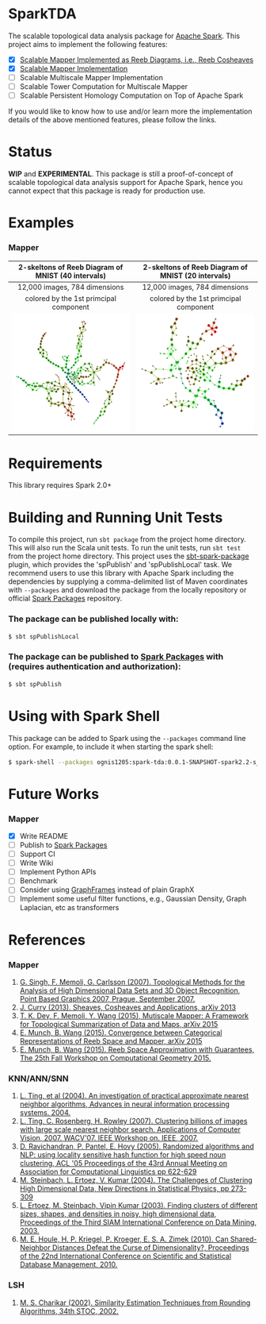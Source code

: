# SparkTDA

The scalable topological data analysis package for [Apache Spark](http://spark.apache.org/). This project aims to
implement the following features:

- [x] [Scalable Mapper Implemented as Reeb Diagrams, i.e., Reeb Cosheaves]()
- [x] [Scalable Mapper Implementation]()
- [ ] Scalable Multiscale Mapper Implementation
- [ ] Scalable Tower Computation for Multiscale Mapper
- [ ] Scalable Persistent Homology Computation on Top of Apache Spark

If you would like to know how to use and/or learn more the implementation details of the above mentioned features, please follow the links.

# Status

**WIP** and **EXPERIMENTAL**. This package is still a proof-of-concept of scalable topological data analysis support for
Apache Spark, hence you cannot expect that this package is ready for production use.

# Examples

### Mapper

2-skeltons of Reeb Diagram of MNIST (40 intervals)          | 2-skeltons of Reeb Diagram of MNIST (20 intervals)
:----------------------------------------------------------:|:----------------------------------------------------------:
12,000 images, 784 dimensions                               | 12,000 images, 784 dimensions
colored by the 1st primcipal component                      | colored by the 1st primcipal component
![](./data/mnist/mnist-sampled-l40-k20-l0.5-c0.4-i0.05.png) | ![](./data/mnist/mnist-sampled-l20-k20-l0.5-c0.4-i0.05.png)

# Requirements

This library requires Spark 2.0+

# Building and Running Unit Tests

To compile this project, run `sbt package` from the project home directory. This will also run the Scala unit tests.
To run the unit tests, run `sbt test` from the project home directory. This project uses the
[sbt-spark-package](https://github.com/databricks/sbt-spark-package) plugin, which provides the 'spPublish' and
'spPublishLocal' task. We recommend users to use this library with Apache Spark including the dependencies by
supplying a comma-delimited list of Maven coordinates with `--packages` and download the package from the locally
repository or official [Spark Packages](https://spark-packages.org/) repository.

### The package can be published locally with:

```bash
$ sbt spPublishLocal
```

### The package can be published to [Spark Packages](https://spark-packages.org/) with (requires authentication and authorization):

```bash
$ sbt spPublish
```

# Using with Spark Shell

This package can be added to Spark using the `--packages` command line option. For example, to include it when starting
the spark shell:

```bash
$ spark-shell --packages ognis1205:spark-tda:0.0.1-SNAPSHOT-spark2.2-s_2.11
```

# Future Works

### Mapper

- [x] Write README
- [ ] Publish to [Spark Packages](https://spark-packages.org/)
- [ ] Support CI
- [ ] Write Wiki
- [ ] Implement Python APIs
- [ ] Benchmark
- [ ] Consider using [GraphFrames](https://github.com/graphframes/graphframes) instead of plain GraphX
- [ ] Implement some useful filter functions, e.g., Gaussian Density, Graph Laplacian, etc as transformers

# References

### Mapper

1. [G. Singh, F. Memoli, G. Carlsson (2007). Topological Methods for the Analysis of High Dimensional Data Sets and 3D Object Recognition, Point Based Graphics 2007, Prague, September 2007.](https://research.math.osu.edu/tgda/mapperPBG.pdf)
2. [J. Curry (2013). Sheaves, Cosheaves and Applications, arXiv 2013](https://arxiv.org/abs/1303.3255)
3. [T. K. Dey, F. Memoli, Y. Wang (2015), Mutiscale Mapper: A Framework for Topological Summarization of Data and Maps, arXiv 2015](https://arxiv.org/abs/1504.03763)
4. [E. Munch, B. Wang (2015). Convergence between Categorical Representations of Reeb Space and Mapper, arXiv 2015](https://arxiv.org/abs/1512.04108)
5. [E. Munch, B. Wang (2015). Reeb Space Approximation with Guarantees, The 25th Fall Workshop on Computational Geometry 2015.](https://www.cse.buffalo.edu/fwcg2015/assets/pdf/FWCG_2015_paper_2.pdf)

### KNN/ANN/SNN

1. [L. Ting, et al (2004). An investigation of practical approximate nearest neighbor algorithms, Advances in neural information processing systems. 2004.](http://www.cs.cmu.edu/~agray/approxnn.pdf)
2. [L. Ting, C. Rosenberg, H. Rowley (2007). Clustering billions of images with large scale nearest neighbor search. Applications of Computer Vision, 2007. WACV'07. IEEE Workshop on. IEEE, 2007.](https://ieeexplore.ieee.org/document/4118757/)
3. [D. Ravichandran, P. Pantel, E. Hovy (2005). Randomized algorithms and NLP: using locality sensitive hash function for high speed noun clustering, ACL '05 Proceedings of the 43rd Annual Meeting on Association for Computational Linguistics pp 622-629 ](https://dl.acm.org/citation.cfm?id=1219917)
4. [M. Steinbach, L. Ertoez, V. Kumar (2004). The Challenges of Clustering High Dimensional Data, New Directions in Statistical Physics, pp 273-309](https://www-users.cs.umn.edu/~kumar001/papers/high_dim_clustering_19.pdf)
5. [L. Ertoez, M. Steinbach, Vipin Kumar (2003). Finding clusters of different sizes, shapes, and densities in noisy, high dimensional data, Proceedings of the Third SIAM International Conference on Data Mining, 2003.](https://www-users.cs.umn.edu/~kumar001/papers/SIAM_snn.pdf)
6. [M. E. Houle, H. P. Kriegel, P. Kroeger, E. S. A. Zimek (2010). Can Shared-Neighbor Distances Defeat the Curse of Dimensionality?, Proceedings of the 22nd International Conference on Scientific and Statistical Database Management, 2010.](https://imada.sdu.dk/~zimek/publications/SSDBM2010/SNN-SSDBM2010-preprint.pdf)

### LSH

1. [M. S. Charikar (2002). Similarity Estimation Techniques from Rounding Algorithms, 34th STOC, 2002.](http://www.cs.princeton.edu/courses/archive/spr04/cos598B/bib/CharikarEstim.pdf)